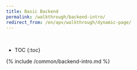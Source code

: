 ```yaml
---
title: Basic Backend
permalink: /walkthrough/backend-intro/
redirect_from: /en/apv/walkthrough/dynamic-page/
---
```


<div class='common-part-info' title='This part is common to all walkthroughs'>&nbsp;</div>

* TOC
{:toc}

{% include /common/backend-intro.md %}
